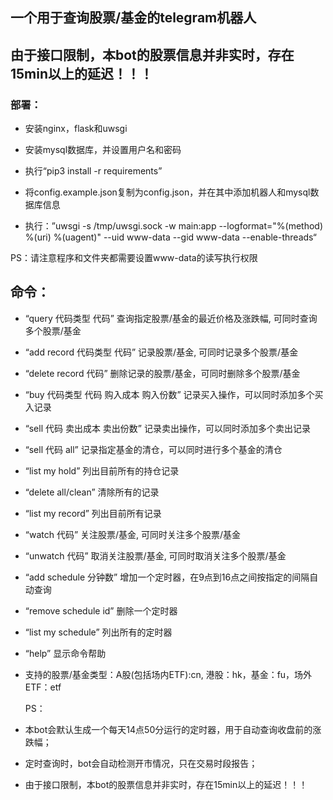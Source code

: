 ## 一个用于查询股票/基金的telegram机器人

## 由于接口限制，本bot的股票信息并非实时，存在15min以上的延迟！！！

### 部署：

- 安装nginx，flask和uwsgi
- 安装mysql数据库，并设置用户名和密码

- 执行“pip3 install -r requirements”
- 将config.example.json复制为config.json，并在其中添加机器人和mysql数据库信息
- 执行：”uwsgi -s /tmp/uwsgi.sock -w main:app --logformat="%(method) %(uri) %(uagent)"  --uid www-data --gid www-data --enable-threads“

PS：请注意程序和文件夹都需要设置www-data的读写执行权限

## 命令：

- “query 代码类型 代码” 查询指定股票/基金的最近价格及涨跌幅, 可同时查询多个股票/基金

- “add record 代码类型 代码” 记录股票/基金, 可同时记录多个股票/基金

- “delete record 代码” 删除记录的股票/基金，可同时删除多个股票/基金

- “buy 代码类型 代码 购入成本 购入份数” 记录买入操作，可以同时添加多个买入记录

- “sell 代码 卖出成本 卖出份数” 记录卖出操作，可以同时添加多个卖出记录

- “sell 代码 all” 记录指定基金的清仓，可以同时进行多个基金的清仓

- “list my hold” 列出目前所有的持仓记录

- “delete all/clean” 清除所有的记录

- “list my record” 列出目前所有记录

- “watch 代码” 关注股票/基金, 可同时关注多个股票/基金

- “unwatch 代码” 取消关注股票/基金, 可同时取消关注多个股票/基金

- “add schedule 分钟数” 增加一个定时器，在9点到16点之间按指定的间隔自动查询

- “remove schedule id” 删除一个定时器

- “list my schedule” 列出所有的定时器

- “help” 显示命令帮助

- 支持的股票/基金类型：A股(包括场内ETF):cn, 港股：hk，基金：fu，场外ETF：etf

  PS：

- 本bot会默认生成一个每天14点50分运行的定时器，用于自动查询收盘前的涨跌幅；

- 定时查询时，bot会自动检测开市情况，只在交易时段报告；

- 由于接口限制，本bot的股票信息并非实时，存在15min以上的延迟！！！

